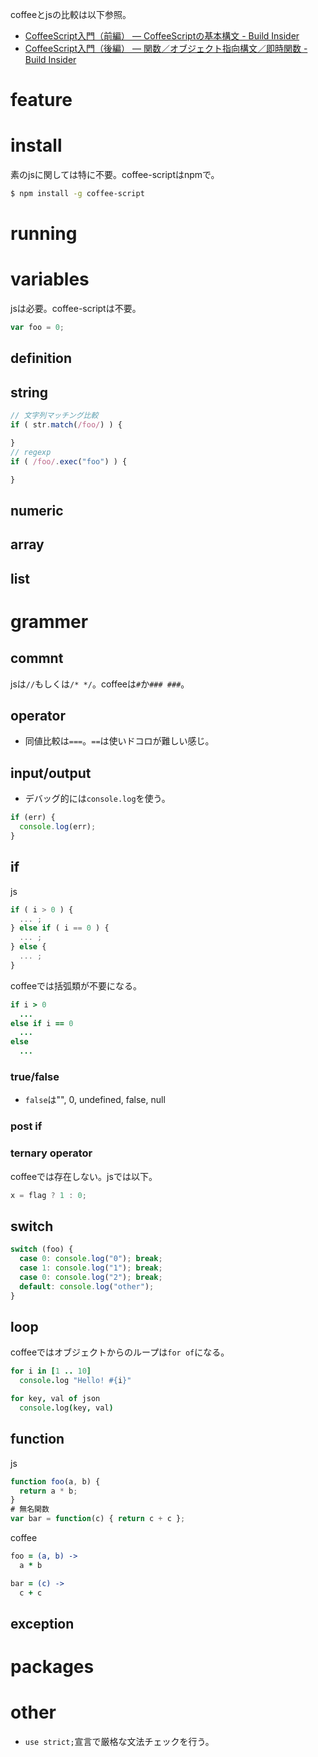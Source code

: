 coffeeとjsの比較は以下参照。

* [CoffeeScript入門（前編） ― CoffeeScriptの基本構文 - Build Insider](http://www.buildinsider.net/web/rubyonrails4/0901)
* [CoffeeScript入門（後編） ― 関数／オブジェクト指向構文／即時関数 - Build Insider](http://www.buildinsider.net/web/rubyonrails4/0902)

feature
========

install
========

素のjsに関しては特に不要。coffee-scriptはnpmで。

```bash
$ npm install -g coffee-script
```

running
========

variables
========

jsは必要。coffee-scriptは不要。

```js
var foo = 0;
```

definition
----

string
----

```js
// 文字列マッチング比較
if ( str.match(/foo/) ) {

}
// regexp
if ( /foo/.exec("foo") ) {

}
```

numeric
----

array
----

list
----

grammer
========

commnt
----

jsは`//`もしくは`/* */`。coffeeは`#`か`### ###`。

operator
----

* 同値比較は`===`。`==`は使いドコロが難しい感じ。

input/output
----

* デバッグ的には`console.log`を使う。

```js
if (err) {
  console.log(err);
}
```

if
----

js

```js
if ( i > 0 ) {
  ... ;
} else if ( i == 0 ) {
  ... ;
} else {
  ... ;
}
```

coffeeでは括弧類が不要になる。

```coffee
if i > 0
  ...
else if i == 0
  ...
else
  ...
```

### true/false

* `false`は"", 0, undefined, false, null

### post if

### ternary operator

coffeeでは存在しない。jsでは以下。

```js
x = flag ? 1 : 0;
```

switch
----

```js
switch (foo) {
  case 0: console.log("0"); break;
  case 1: console.log("1"); break;
  case 0: console.log("2"); break;
  default: console.log("other");
}
```

loop
----

coffeeではオブジェクトからのループは`for of`になる。

```coffee
for i in [1 .. 10]
  console.log "Hello! #{i}"

for key, val of json
  console.log(key, val)
```

function
----

js

```js
function foo(a, b) {
  return a * b;
}
# 無名関数
var bar = function(c) { return c + c };
```

coffee

```coffee
foo = (a, b) ->
  a * b

bar = (c) ->
  c + c
```

exception
----

packages
========

other
========

* `use strict;`宣言で厳格な文法チェックを行う。